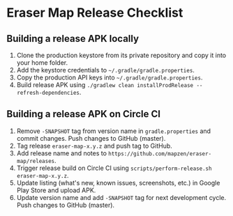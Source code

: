 Eraser Map Release Checklist
============================

## Building a release APK locally

1. Clone the production keystore from its private repository and copy it into your home folder.
2. Add the keystore credentials to `~/.gradle/gradle.properties`.
3. Copy the production API keys into `~/.gradle/gradle.properties`.
4. Build release APK using `./gradlew clean installProdRelease --refresh-dependencies`.

## Building a release APK on Circle CI

1. Remove `-SNAPSHOT` tag from version name in `gradle.properties` and commit changes. Push changes to GitHub (master).
2. Tag release `eraser-map-x.y.z` and push tag to GitHub.
3. Add release name and notes to `https://github.com/mapzen/eraser-map/releases`.
4. Trigger release build on Circle CI using `scripts/perform-release.sh eraser-map-x.y.z`.
5. Update listing (what's new, known issues, screenshots, etc.) in Google Play Store and upload APK.
6. Update version name and add `-SNAPSHOT` tag for next development cycle. Push changes to GitHub (master).
